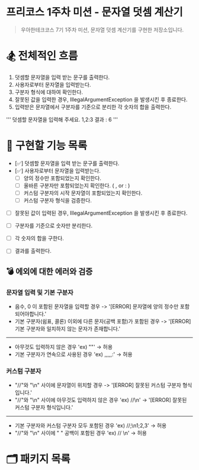 # 프리코스 1주차 미션 - 문자열 덧셈 계산기

> 우아한테크코스 7기 1주차 미션, 문자열 덧셈 계산기를 구현한 저장소입니다.

# 🏂 전체적인 흐름
1. 덧셈할 문자열을 입력 받는 문구를 출력한다.
2. 사용자로부터 문자열을 입력받는다.
3. 구분자 형식에 대하여 확인한다.
5. 잘못된 값을 입력한 경우, IllegalArgumentException 을 발생시킨 후 종료한다.
6. 입력받은 문자열에서 구분자를 기준으로 분리한 각 숫자의 합을 출력한다.

'''
덧셈할 문자열을 입력해 주세요.
1,2:3
결과 : 6
'''

# 🔧 구현할 기능 목록

- [✅] 덧셈할 문자열을 입력 받는 문구를 출력한다.
- [✅] 사용자로부터 문자열을 입력받는다.
    - [ ] 양의 정수만 포함되었는지 확인한다.
    - [ ] 올바른 구분자만 포함되었는지 확인한다. ( , or : )
    - [ ] 커스텀 구분자의 시작 문자열이 포함되었는지 확인한다. 
    - [ ] 커스텀 구분자 형식을 검증한다.
- [ ] 잘못된 값이 입력된 경우, IllegalArgumentException 을 발생시킨 후 종료한다.
- [ ] 구분자를 기준으로 숫자만 분리한다.
- [ ] 각 숫자의 합을 구한다.
- [ ] 결과를 출력한다.


## 💣 에외에 대한 에러와 검증

### 문자열 입력 및 기본 구분자
- 음수, 0 이 포함된 문자열을 입력할 경우 -> '[ERROR] 문자열에 양의 정수만 포함되어야합니다.'
- 기본 구분자(쉼표, 콜론) 이외에 다른 문자(공백 포함)가 포함된 경우 -> '[ERROR] 기본 구분자와 일치하지 않는 문자가 존재합니다.'
---
- 아무것도 입력하지 않은 경우 'ex) ""' -> 허용
- 기본 구분자가 연속으로 사용된 경우 'ex) ,,,,,:' -> 허용

### 커스텀 구분자
- "//"와 "\n" 사이에 문자열이 위치할 경우 -> '[ERROR] 잘못된 커스텀 구분자 형식입니다.'
- "//"와 "\n" 사이에 아무것도 입력하지 않은 경우 'ex) //\n' -> '[ERROR] 잘못된 커스텀 구분자 형식입니다.'
---
- 기본 구분자와 커스텀 구분자 모두 포함된 경우 'ex) //;\n1;2,3' -> 허용
- "//"와 "\n" 사이에 " " 공백이 포함된 경우 'ex) // \n' -> 허용

# 🗂️ 패키지 목록


